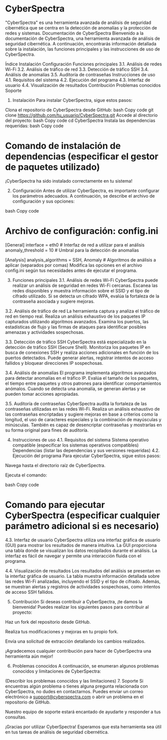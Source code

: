 # CyberSpectra
 "CyberSpectra" es una herramienta avanzada de análisis de seguridad cibernética que se centra en la detección de anomalías y la protección de redes y sistemas.
Documentación de CyberSpectra
Bienvenido a la documentación de CyberSpectra, una herramienta avanzada de análisis de seguridad cibernética. A continuación, encontrarás información detallada sobre la instalación, las funciones principales y las instrucciones de uso de CyberSpectra.

Índice
Instalación
Configuración
Funciones principales
3.1. Análisis de redes Wi-Fi
3.2. Análisis de tráfico de red
3.3. Detección de tráfico SSH
3.4. Análisis de anomalías
3.5. Auditoría de contraseñas
Instrucciones de uso
4.1. Requisitos del sistema
4.2. Ejecución del programa
4.3. Interfaz de usuario
4.4. Visualización de resultados
Contribución
Problemas conocidos
Soporte
1. Instalación
Para instalar CyberSpectra, sigue estos pasos:

Clona el repositorio de CyberSpectra desde GitHub:
bash
Copy code
git clone https://github.com/tu_usuario/CyberSpectra.git
Accede al directorio del proyecto:
bash
Copy code
cd CyberSpectra
Instala las dependencias requeridas:
bash
Copy code
# Comando de instalación de dependencias (especificar el gestor de paquetes utilizado)
¡CyberSpectra ha sido instalado correctamente en tu sistema!

2. Configuración
Antes de utilizar CyberSpectra, es importante configurar los parámetros adecuados. A continuación, se describe el archivo de configuración y sus opciones:

bash
Copy code
# Archivo de configuración: config.ini

[General]
interface = eth0                     # Interfaz de red a utilizar para el análisis
anomaly_threshold = 10               # Umbral para la detección de anomalías

[Analysis]
analysis_algorithms = SSH, Anomaly   # Algoritmos de análisis a aplicar (separados por comas)
Modifica las opciones en el archivo config.ini según tus necesidades antes de ejecutar el programa.

3. Funciones principales
3.1. Análisis de redes Wi-Fi
CyberSpectra puede realizar un análisis de seguridad en redes Wi-Fi cercanas. Escanea las redes disponibles y muestra información sobre el SSID y el tipo de cifrado utilizado. Si se detecta un cifrado WPA, evalúa la fortaleza de la contraseña asociada y sugiere mejoras.

3.2. Análisis de tráfico de red
La herramienta captura y analiza el tráfico de red en tiempo real. Realiza un análisis exhaustivo de los paquetes IP capturados utilizando algoritmos avanzados. Examina los puertos, las estadísticas de flujo y las firmas de ataques para identificar posibles amenazas y actividades sospechosas.

3.3. Detección de tráfico SSH
CyberSpectra está especializado en la detección de tráfico SSH (Secure Shell). Monitoriza los paquetes IP en busca de conexiones SSH y realiza acciones adicionales en función de los puertos detectados. Puede generar alertas, registrar intentos de acceso fallidos y bloquear direcciones IP sospechosas.

3.4. Análisis de anomalías
El programa implementa algoritmos avanzados para detectar anomalías en el tráfico IP. Evalúa el tamaño de los paquetes, el tiempo entre paquetes y otros patrones para identificar comportamientos anómalos. Cuando se detecta una anomalía, se generan alertas y se pueden tomar acciones apropiadas.

3.5. Auditoría de contraseñas
CyberSpectra audita la fortaleza de las contraseñas utilizadas en las redes Wi-Fi. Realiza un análisis exhaustivo de las contraseñas encriptadas y sugiere mejoras en base a criterios como la longitud, el uso de caracteres especiales y la combinación de mayúsculas y minúsculas. También es capaz de desencriptar contraseñas y mostrarlas en su forma original para fines de auditoría.

4. Instrucciones de uso
4.1. Requisitos del sistema
Sistema operativo compatible (especificar los sistemas operativos compatibles)
Dependencias (listar las dependencias y sus versiones requeridas)
4.2. Ejecución del programa
Para ejecutar CyberSpectra, sigue estos pasos:

Navega hasta el directorio raíz de CyberSpectra.

Ejecuta el comando:

bash
Copy code
# Comando para ejecutar CyberSpectra (especificar cualquier parámetro adicional si es necesario)
4.3. Interfaz de usuario
CyberSpectra utiliza una interfaz gráfica de usuario (GUI) para mostrar los resultados de manera intuitiva. La GUI proporciona una tabla donde se visualizan los datos recopilados durante el análisis. La interfaz es fácil de navegar y permite una interacción fluida con el programa.

4.4. Visualización de resultados
Los resultados del análisis se presentan en la interfaz gráfica de usuario. La tabla muestra información detallada sobre las redes Wi-Fi analizadas, incluyendo el SSID y el tipo de cifrado. Además, se muestran alertas y registros de actividades sospechosas, como intentos de acceso SSH fallidos.

5. Contribución
Si deseas contribuir a CyberSpectra, ¡te damos la bienvenida! Puedes realizar los siguientes pasos para contribuir al proyecto:

Haz un fork del repositorio desde GitHub.

Realiza tus modificaciones y mejoras en tu propio fork.

Envía una solicitud de extracción detallando los cambios realizados.

¡Agradecemos cualquier contribución para hacer de CyberSpectra una herramienta aún mejor!

6. Problemas conocidos
A continuación, se enumeran algunos problemas conocidos y limitaciones de CyberSpectra:

(Describir los problemas conocidos y las limitaciones)
7. Soporte
Si encuentras algún problema o tienes alguna pregunta relacionada con CyberSpectra, no dudes en contactarnos. Puedes enviar un correo electrónico a support@cyberspectra.com o abrir un problema en el repositorio de GitHub.

Nuestro equipo de soporte estará encantado de ayudarte y responder a tus consultas.

¡Gracias por utilizar CyberSpectra! Esperamos que esta herramienta sea útil en tus tareas de análisis de seguridad cibernética.
